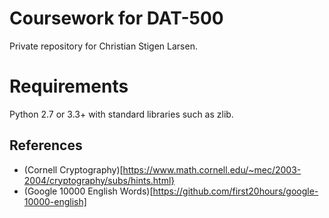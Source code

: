 Coursework for DAT-500
======================

Private repository for Christian Stigen Larsen.

Requirements
============

Python 2.7 or 3.3+ with standard libraries such as zlib.

References
----------

  * (Cornell Cryptography)[https://www.math.cornell.edu/~mec/2003-2004/cryptography/subs/hints.html}
  * (Google 10000 English Words)[https://github.com/first20hours/google-10000-english]
